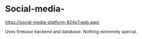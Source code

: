 # Social-media-

https://social-media-platform-824e7.web.app/


Uses firebase backend and database. Nothing extremely special.
